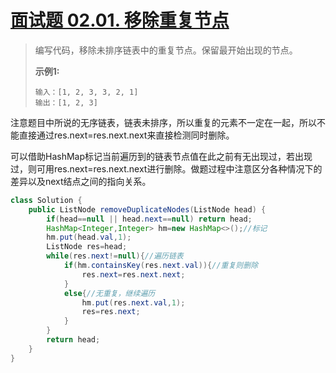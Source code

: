 # [面试题 02.01. 移除重复节点](https://leetcode-cn.com/problems/remove-duplicate-node-lcci/)

>编写代码，移除未排序链表中的重复节点。保留最开始出现的节点。
>
>**示例1:**
>
>```
> 输入：[1, 2, 3, 3, 2, 1]
> 输出：[1, 2, 3]
>```

注意题目中所说的无序链表，链表未排序，所以重复的元素不一定在一起，所以不能直接通过res.next=res.next.next来直接检测同时删除。

可以借助HashMap标记当前遍历到的链表节点值在此之前有无出现过，若出现过，则可用res.next=res.next.next进行删除。做题过程中注意区分各种情况下的差异以及next结点之间的指向关系。

~~~java
class Solution {
    public ListNode removeDuplicateNodes(ListNode head) {
        if(head==null || head.next==null) return head;
        HashMap<Integer,Integer> hm=new HashMap<>();//标记
        hm.put(head.val,1);
        ListNode res=head;
        while(res.next!=null){//遍历链表
            if(hm.containsKey(res.next.val)){//重复则删除
                res.next=res.next.next;
            }
            else{//无重复，继续遍历
                hm.put(res.next.val,1);
                res=res.next;
            }
        }
        return head;
    }
}
~~~

